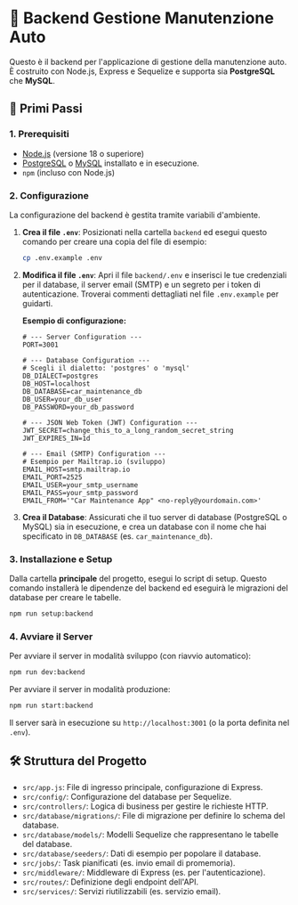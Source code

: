 # 🚗 Backend Gestione Manutenzione Auto

Questo è il backend per l'applicazione di gestione della manutenzione auto. È costruito con Node.js, Express e Sequelize e supporta sia **PostgreSQL** che **MySQL**.

## 🚀 Primi Passi

### 1. Prerequisiti

-   [Node.js](https://nodejs.org/) (versione 18 o superiore)
-   [PostgreSQL](https://www.postgresql.org/) o [MySQL](https://www.mysql.com/) installato e in esecuzione.
-   `npm` (incluso con Node.js)

### 2. Configurazione

La configurazione del backend è gestita tramite variabili d'ambiente.

1.  **Crea il file `.env`**: Posizionati nella cartella `backend` ed esegui questo comando per creare una copia del file di esempio:

    ```bash
    cp .env.example .env
    ```

2.  **Modifica il file `.env`**: Apri il file `backend/.env` e inserisci le tue credenziali per il database, il server email (SMTP) e un segreto per i token di autenticazione. Troverai commenti dettagliati nel file `.env.example` per guidarti.

    **Esempio di configurazione:**
    ```env
    # --- Server Configuration ---
    PORT=3001

    # --- Database Configuration ---
    # Scegli il dialetto: 'postgres' o 'mysql'
    DB_DIALECT=postgres
    DB_HOST=localhost
    DB_DATABASE=car_maintenance_db
    DB_USER=your_db_user
    DB_PASSWORD=your_db_password

    # --- JSON Web Token (JWT) Configuration ---
    JWT_SECRET=change_this_to_a_long_random_secret_string
    JWT_EXPIRES_IN=1d

    # --- Email (SMTP) Configuration ---
    # Esempio per Mailtrap.io (sviluppo)
    EMAIL_HOST=smtp.mailtrap.io
    EMAIL_PORT=2525
    EMAIL_USER=your_smtp_username
    EMAIL_PASS=your_smtp_password
    EMAIL_FROM='"Car Maintenance App" <no-reply@yourdomain.com>'
    ```
    
3.  **Crea il Database**: Assicurati che il tuo server di database (PostgreSQL o MySQL) sia in esecuzione, e crea un database con il nome che hai specificato in `DB_DATABASE` (es. `car_maintenance_db`).


### 3. Installazione e Setup

Dalla cartella **principale** del progetto, esegui lo script di setup. Questo comando installerà le dipendenze del backend ed eseguirà le migrazioni del database per creare le tabelle.

```bash
npm run setup:backend
```

### 4. Avviare il Server

Per avviare il server in modalità sviluppo (con riavvio automatico):

```bash
npm run dev:backend
```

Per avviare il server in modalità produzione:

```bash
npm run start:backend
```

Il server sarà in esecuzione su `http://localhost:3001` (o la porta definita nel `.env`).

## 🛠️ Struttura del Progetto

-   `src/app.js`: File di ingresso principale, configurazione di Express.
-   `src/config/`: Configurazione del database per Sequelize.
-   `src/controllers/`: Logica di business per gestire le richieste HTTP.
-   `src/database/migrations/`: File di migrazione per definire lo schema del database.
-   `src/database/models/`: Modelli Sequelize che rappresentano le tabelle del database.
-   `src/database/seeders/`: Dati di esempio per popolare il database.
-   `src/jobs/`: Task pianificati (es. invio email di promemoria).
-   `src/middleware/`: Middleware di Express (es. per l'autenticazione).
-   `src/routes/`: Definizione degli endpoint dell'API.
-   `src/services/`: Servizi riutilizzabili (es. servizio email).
